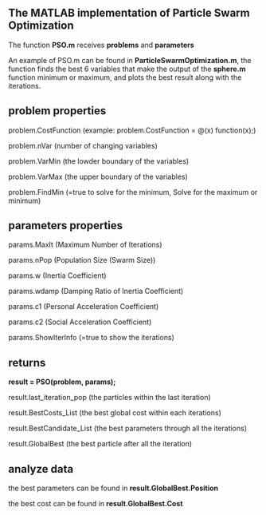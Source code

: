 ## The MATLAB implementation of Particle Swarm Optimization

The function **PSO.m** receives **problems** and **parameters**

An example of PSO.m can be found in **ParticleSwarmOptimization.m**, the function finds the best 6 variables that make the output of the **sphere.m** function minimum or maximum, and plots the best result along with the iterations.

## **problem properties**

  problem.CostFunction (example: problem.CostFunction = @(x) function(x);)
  
  problem.nVar (number of changing variables)
  
  problem.VarMin (the lowder boundary of the variables)
  
  problem.VarMax (the upper boundary of the variables)
  
  problem.FindMin (=true to solve for the minimum, Solve for the maximum or minimum)
  
  
## **parameters properties**

  params.MaxIt (Maximum Number of Iterations)
  
  params.nPop (Population Size (Swarm Size))
  
  params.w  (Inertia Coefficient)
  
  params.wdamp (Damping Ratio of Inertia Coefficient)
  
  params.c1 (Personal Acceleration Coefficient)
  
  params.c2 (Social Acceleration Coefficient)
  
  params.ShowIterInfo (=true to show the iterations)
  
  
## **returns**

  **result = PSO(problem, params);**
  
  result.last_iteration_pop (the particles within the last iteration)
  
  result.BestCosts_List (the best global cost within each iterations)
  
  result.BestCandidate_List  (the best parameters through all the iterations)
  
  result.GlobalBest (the best particle after all the iteration)
  
## **analyze data**

  the best parameters can be found in **result.GlobalBest.Position**
  
  the best cost can be found in **result.GlobalBest.Cost**
  
  
